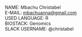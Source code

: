 
NAME: Mbachu Christabel <br>
E-MAIL: mbachuanna@gmail.com <br>
USED LANGUAGE: R <br>
BIOSTACK: Genomics <br>
SLACK USERNAME: @christabel <br>


